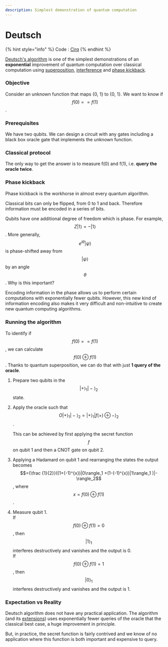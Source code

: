 ```yaml
---
description: Simplest demonstration of quantum computation
---
```


# Deutsch

{% hint style="info" %}
Code : [Cirq](../code/cirq/deutsch.md)
{% endhint %}

[Deutsch's algorithm](https://en.wikipedia.org/wiki/Deutsch%E2%80%93Jozsa\_algorithm) is one of the simplest demonstrations of an **exponential** improvement of quantum computation over classical computation using [superposition](https://en.wikipedia.org/wiki/Quantum\_superposition), [interference](https://en.wikipedia.org/wiki/Wave\_interference#Quantum\_interference) and [phase kickback](deutsch.md#undefined).

### Objective

Consider an unknown function that maps {0, 1} to {0, 1}. We want to know if $$f(0)==f(1)$$ .

### Prerequisites

We have two qubits. We can design a circuit with any gates including a black box oracle gate that implements the unknown function.

### Classical protocol

The only way to get the answer is to measure f(0) and f(1), i.e. **query the oracle twice**.

### Phase kickback

Phase kickback is the workhorse in almost every quantum algorithm.&#x20;

Classical bits can only be flipped, from 0 to 1 and back. Therefore information must be encoded in a series of bits.

Qubits have one additional degree of freedom which is phase. For example, $$Z|1\rangle = -|1\rangle$$. More generally, $$e^{i \theta}|\psi\rangle$$ is phase-shifted away from $$|\psi\rangle$$ by an angle $$\theta$$. Why is this important?

Encoding information in the phase allows us to perform certain computations with exponentially fewer qubits. However, this new kind of information encoding also makes it very difficult and non-intuitive to create new quantum computing algorithms.

### Running the algorithm

To identify if $$f(0)==f(1)$$, we can calculate $$f(0) \oplus f(1)$$. Thanks to quantum superposition, we can do that with just **1 query of the oracle**.

1. Prepare two qubits in the $$|+\rangle_1|-\rangle_2$$​ state.
2.  Apply the oracle such that $$O|+\rangle_1|-\rangle_2 = |+\rangle_1|f(+)\oplus -\rangle_2$$.

    This can be achieved by first applying the secret function $$f$$ on qubit 1 and then a CNOT gate on qubit 2.&#x20;
3. Applying a Hadamard on qubit 1 and rearranging the states the output becomes $$={\frac  {1}{2}}((1+(-1)^{x})|0\rangle_1 +(1-(-1)^{x})|1\rangle_1 )|-\rangle_2$$, where $$x=f(0) \oplus f(1)$$.
4. Measure qubit 1. \
   If $$f(0) \oplus f(1) = 0$$, then $$|1\rangle_1$$ interferes destructively and vanishes and the output is 0. \
   If $$f(0) \oplus f(1)=1$$, then $$|0\rangle_1$$ interferes destructively and vanishes and the output is 1.&#x20;

### Expectation vs Reality

Deutsch algorithm does not have any practical application. The algorithm (and its [extensions](https://en.wikipedia.org/wiki/Deutsch%E2%80%93Jozsa\_algorithm)) uses exponentially fewer queries of the oracle that the classical best case, a huge improvement in principle.

But, in practice, the secret function is fairly contrived and we know of no application where this function is both important and expensive to query.
